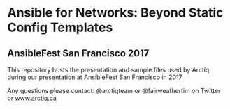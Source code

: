 # Ansible for Networks: Beyond Static Config Templates
## AnsibleFest San Francisco 2017

This repository hosts the presentation and sample files used by Arctiq during our presentation at AnsibleFest San Francisco in 2017

Any questions please contact:
@arctiqteam or @fairweathertim on Twitter or www.arctiq.ca

